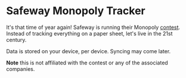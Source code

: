 # Safeway Monopoly Tracker

It's that time of year again! Safeway is running their Monopoly [contest](https://www.playmonopoly.us/). Instead of tracking everything on a paper sheet, let's live in the 21st century.

Data is stored on your device, per device. Syncing may come later.

**Note** this is not affiliated with the contest or any of the associated companies.
